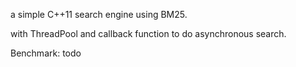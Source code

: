 a simple C++11 search engine using BM25. 

with ThreadPool and callback function to do asynchronous search.

Benchmark: todo
